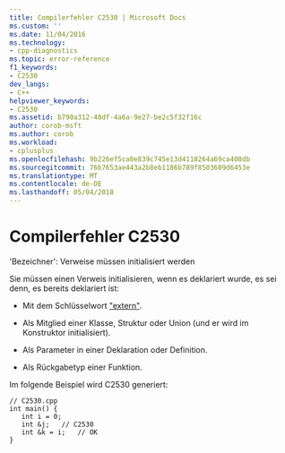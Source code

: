 ```yaml
---
title: Compilerfehler C2530 | Microsoft Docs
ms.custom: ''
ms.date: 11/04/2016
ms.technology:
- cpp-diagnostics
ms.topic: error-reference
f1_keywords:
- C2530
dev_langs:
- C++
helpviewer_keywords:
- C2530
ms.assetid: b790a312-48df-4a6a-9e27-be2c5f32f16c
author: corob-msft
ms.author: corob
ms.workload:
- cplusplus
ms.openlocfilehash: 9b226ef5ca0e839c745e13d4118264a69ca408db
ms.sourcegitcommit: 76b7653ae443a2b8eb1186b789f8503609d6453e
ms.translationtype: MT
ms.contentlocale: de-DE
ms.lasthandoff: 05/04/2018
---
```

# <a name="compiler-error-c2530"></a>Compilerfehler C2530
'Bezeichner': Verweise müssen initialisiert werden  
  
 Sie müssen einen Verweis initialisieren, wenn es deklariert wurde, es sei denn, es bereits deklariert ist:  
  
-   Mit dem Schlüsselwort ["extern"](../../cpp/using-extern-to-specify-linkage.md).  
  
-   Als Mitglied einer Klasse, Struktur oder Union (und er wird im Konstruktor initialisiert).  
  
-   Als Parameter in einer Deklaration oder Definition.  
  
-   Als Rückgabetyp einer Funktion.  
  
 Im folgende Beispiel wird C2530 generiert:  
  
```  
// C2530.cpp  
int main() {  
   int i = 0;  
   int &j;   // C2530  
   int &k = i;   // OK  
}  
```
